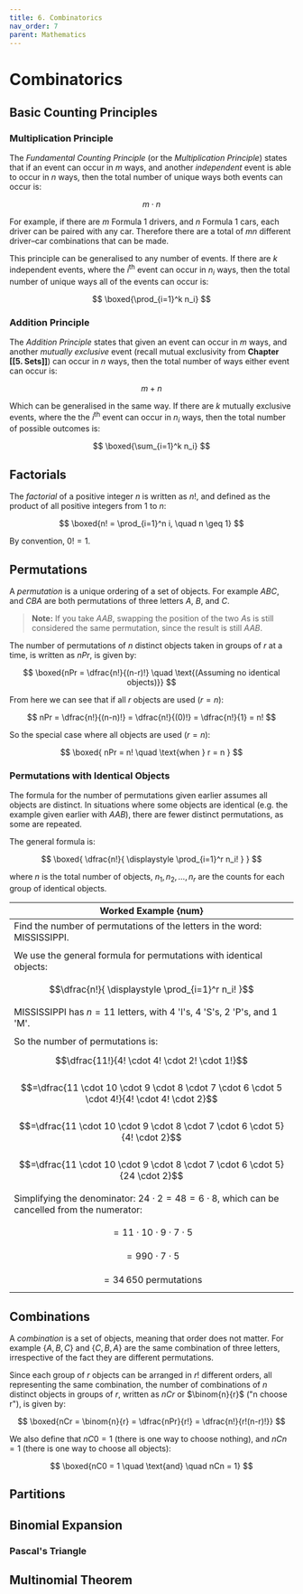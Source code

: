 ```yaml
---
title: 6. Combinatorics
nav_order: 7
parent: Mathematics
---
```

# Combinatorics

## Basic Counting Principles

### Multiplication Principle

The *Fundamental Counting Principle* (or the *Multiplication Principle*) states that if an event can occur in $m$ ways, and another *independent* event is able to occur in $n$ ways, then the total number of unique ways both events can occur is:

$$
m \cdot n
$$

For example, if there are $m$ Formula 1 drivers, and $n$ Formula 1 cars, each driver can be paired with any car. Therefore there are a total of $mn$ different driver–car combinations that can be made.

This principle can be generalised to any number of events. If there are $k$ independent events, where the $i^{\text{th}}$ event can occur in $n_i$ ways, then the total number of unique ways all of the events can occur is:

$$
\boxed{\prod_{i=1}^k n_i}
$$

### Addition Principle

The *Addition Principle* states that given an event can occur in $m$ ways, and another *mutually exclusive* event (recall mutual exclusivity from **Chapter [[5. Sets]]**) can occur in $n$ ways, then the total number of ways either event can occur is:

$$
m + n
$$

Which can be generalised in the same way. If there are $k$ mutually exclusive events, where the the $i^{\text{th}}$ event can occur in $n_i$ ways, then the total number of possible outcomes is:

$$
\boxed{\sum_{i=1}^k n_i}
$$

## Factorials

The *factorial* of a positive integer $n$ is written as $n!$, and defined as the product of all positive integers from 1 to $n$:

$$
\boxed{n! = \prod_{i=1}^n i, \quad n \geq 1}
$$

By convention, $0! = 1$.

## Permutations

A *permutation* is a unique ordering of a set of objects. For example $ABC$, and $CBA$ are both permutations of three letters $A$, $B$, and $C$.

>**Note:** If you take $AAB$, swapping the position of the two $A$s is still considered the same permutation, since the result is still $AAB$.

The number of permutations of $n$ distinct objects taken in groups of $r$ at a time, is written as $nPr$, is given by:

$$
\boxed{nPr = \dfrac{n!}{(n-r)!} \quad \text{(Assuming no identical objects)}}
$$

From here we can see that if all $r$ objects are used ($r=n$):

$$
nPr = \dfrac{n!}{(n-n)!} = \dfrac{n!}{(0)!} = \dfrac{n!}{1} = n!
$$

So the special case where all objects are used ($r=n$):

$$
\boxed{ nPr = n! \quad \text{when } r = n }
$$

### Permutations with Identical Objects

The formula for the number of permutations given earlier assumes all objects are distinct. In situations where some objects are identical (e.g. the example given earlier with $AAB$), there are fewer distinct permutations, as some are repeated.

The general formula is:

$$
\boxed{ \dfrac{n!}{ \displaystyle \prod_{i=1}^r n_i! } }
$$

where $n$ is the total number of objects, $n_1, n_2, \dots, n_r$ are the counts for each group of identical objects.

| **Worked Example {num}**                                                                               |
| ------------------------------------------------------------------------------------------------------ |
| Find the number of permutations of the letters in the word: $\text{MISSISSIPPI}$.                      |
|                                                                                                        |
| We use the general formula for permutations with identical objects:                                    |
|                                                                                                        |
| $$\dfrac{n!}{ \displaystyle \prod_{i=1}^r n_i! }$$                                                     |
|                                                                                                        |
| $\text{MISSISSIPPI}$ has $n=11$ letters, with 4 'I's, 4 'S's, 2 'P's, and 1 'M'.                       |
|                                                                                                        |
| So the number of permutations is:                                                                      |
| $$\dfrac{11!}{4! \cdot 4! \cdot 2! \cdot 1!}$$                                                         |
|                                                                                                        |
| $$=\dfrac{11 \cdot 10 \cdot 9 \cdot 8 \cdot 7 \cdot 6 \cdot 5 \cdot 4!}{4! \cdot 4! \cdot 2}$$         |
|                                                                                                        |
| $$=\dfrac{11 \cdot 10 \cdot 9 \cdot 8 \cdot 7 \cdot 6 \cdot 5}{4! \cdot 2}$$                           |
|                                                                                                        |
| $$=\dfrac{11 \cdot 10 \cdot 9 \cdot 8 \cdot 7 \cdot 6 \cdot 5}{24 \cdot 2}$$                           |
|                                                                                                        |
| Simplifying the denominator: $24 \cdot 2 = 48 = 6 \cdot 8$, which can be cancelled from the numerator: |
|                                                                                                        |
| $$=11 \cdot 10 \cdot 9 \cdot 7 \cdot 5$$                                                               |
| $$=990 \cdot 7 \cdot 5$$                                                                               |
| $$=34\,650 \text{ permutations}$$                                                                      |

## Combinations

A *combination* is a set of objects, meaning that order does not matter. For example $\{A, B, C\}$ and $\{C, B, A\}$ are the same combination of three letters, irrespective of the fact they are different permutations.

Since each group of $r$ objects can be arranged in $r!$ different orders, all representing the same combination, the number of combinations of $n$ distinct objects in groups of $r$, written as $nCr$ or $\binom{n}{r}$ ("n choose r"), is given by:

$$
\boxed{nCr = \binom{n}{r} = \dfrac{nPr}{r!} = \dfrac{n!}{r!(n-r)!}}
$$

We also define that $nC0 = 1$ (there is one way to choose nothing), and $nCn=1$ (there is one way to choose all objects):

$$
\boxed{nC0 = 1 \quad \text{and} \quad nCn = 1}
$$

## Partitions

## Binomial Expansion

### Pascal's Triangle

## Multinomial Theorem